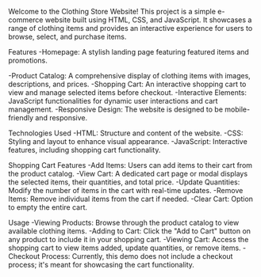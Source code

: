 Welcome to the Clothing Store Website! This project is a simple e-commerce website built using HTML, CSS, and JavaScript. It showcases a range of clothing items and provides an interactive experience for users to browse, select, and purchase items.

Features
-Homepage: A stylish landing page featuring featured items and promotions.

-Product Catalog: A comprehensive display of clothing items with images, descriptions, and prices.
-Shopping Cart: An interactive shopping cart to view and manage selected items before checkout.
-Interactive Elements: JavaScript functionalities for dynamic user interactions and cart management.
-Responsive Design: The website is designed to be mobile-friendly and responsive.

Technologies Used
-HTML: Structure and content of the website.
-CSS: Styling and layout to enhance visual appearance.
-JavaScript: Interactive features, including shopping cart functionality.

Shopping Cart Features
-Add Items: Users can add items to their cart from the product catalog.
-View Cart: A dedicated cart page or modal displays the selected items, their quantities, and total price.
-Update Quantities: Modify the number of items in the cart with real-time updates.
-Remove Items: Remove individual items from the cart if needed.
-Clear Cart: Option to empty the entire cart.

Usage
-Viewing Products: Browse through the product catalog to view available clothing items.
-Adding to Cart: Click the "Add to Cart" button on any product to include it in your shopping cart.
-Viewing Cart: Access the shopping cart to view items added, update quantities, or remove items.
-Checkout Process: Currently, this demo does not include a checkout process; it's meant for showcasing the cart functionality.
